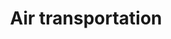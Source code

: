 ---
title: Air transportation
longTitle: 'Air transportation'
tags:
- gccommon
usedFor:
- "[[Air transport]]"
---